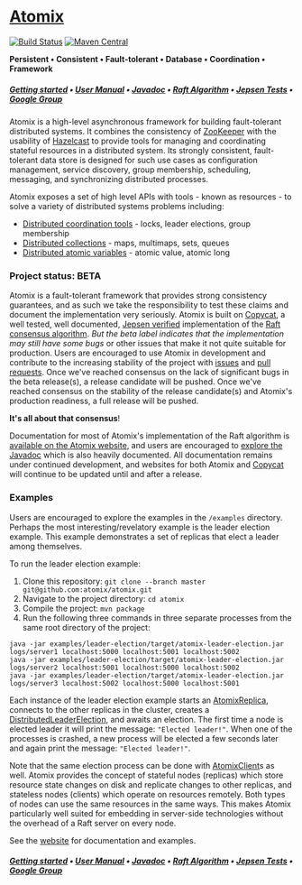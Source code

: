 # [Atomix][Website]

[![Build Status](https://travis-ci.org/atomix/atomix.svg)](https://travis-ci.org/atomix/atomix)
[![Maven Central](https://maven-badges.herokuapp.com/maven-central/io.atomix/atomix/badge.svg)](https://maven-badges.herokuapp.com/maven-central/io.atomix/atomix) 

**Persistent • Consistent • Fault-tolerant • Database • Coordination • Framework**

##### [Getting started][Getting started] • [User Manual][User manual] • [Javadoc][Javadoc] • [Raft Algorithm][Copycat] • [Jepsen Tests](https://github.com/atomix/atomix-jepsen) • [Google Group][Google group]

Atomix is a high-level asynchronous framework for building fault-tolerant distributed systems. It combines the consistency of
[ZooKeeper](https://zookeeper.apache.org/) with the usability of [Hazelcast](http://hazelcast.org/) to provide tools for managing
and coordinating stateful resources in a distributed system. Its strongly consistent, fault-tolerant data store is designed for
such use cases as configuration management, service discovery, group membership, scheduling, messaging, and synchronizing distributed
processes.

Atomix exposes a set of high level APIs with tools - known as resources - to solve a variety of distributed systems problems
including:
* [Distributed coordination tools](http://atomix.io/atomix/user-manual/coordination/) - locks, leader elections, group membership
* [Distributed collections](http://atomix.io/atomix/user-manual/collections/) - maps, multimaps, sets, queues
* [Distributed atomic variables](http://atomix.io/atomix/user-manual/atomics/) - atomic value, atomic long

### Project status: BETA

Atomix is a fault-tolerant framework that provides strong consistency guarantees, and as such we take the responsibility
to test these claims and document the implementation very seriously. Atomix is built on [Copycat][Copycat], a well tested,
well documented, [Jepsen verified](https://github.com/atomix/atomix-jepsen) implementation of the
[Raft consensus algorithm](https://raft.github.io/). *But the beta label indicates that the implementation
may still have some bugs* or other issues that make it not quite suitable for production. Users are encouraged to
use Atomix in development and contribute to the increasing stability of the project with
[issues](https://github.com/atomix/copycat/issues) and [pull requests](https://github.com/atomix/copycat/pulls).
Once we've reached consensus on the lack of significant bugs in the beta release(s), a release candidate will be pushed.
Once we've reached consensus on the stability of the release candidate(s) and Atomix's production readiness, a full
release will be pushed.

**It's all about that consensus**!

Documentation for most of Atomix's implementation of the Raft algorithm is
[available on the Atomix website](http://atomix.github.io/copycat/user-manual/internals/), and users are encouraged
to [explore the Javadoc][Javadoc] which is also heavily documented. All documentation remains under continued
development, and websites for both Atomix and [Copycat][Copycat] will continue to be updated until and after a release.

### Examples

Users are encouraged to explore the examples in the `/examples` directory. Perhaps the most interesting/revelatory
example is the leader election example. This example demonstrates a set of replicas that elect a leader among themselves.

To run the leader election example:

1. Clone this repository: `git clone --branch master git@github.com:atomix/atomix.git`
1. Navigate to the project directory: `cd atomix`
1. Compile the project: `mvn package`
1. Run the following three commands in three separate processes from the same root directory of the project:

```
java -jar examples/leader-election/target/atomix-leader-election.jar logs/server1 localhost:5000 localhost:5001 localhost:5002
java -jar examples/leader-election/target/atomix-leader-election.jar logs/server2 localhost:5001 localhost:5000 localhost:5002
java -jar examples/leader-election/target/atomix-leader-election.jar logs/server3 localhost:5002 localhost:5000 localhost:5001
```

Each instance of the leader election example starts an [AtomixReplica](http://atomix.io/atomix/api/latest/io/atomix/AtomixReplica.html),
connects to the other replicas in the cluster, creates a [DistributedLeaderElection](http://atomix.io/atomix/api/latest/io/atomix/coordination/DistributedLeaderElection.html),
and awaits an election. The first time a node is elected leader it will print the message: `"Elected leader!"`. When one of
the processes is crashed, a new process will be elected a few seconds later and again print the message: `"Elected leader!"`.

Note that the same election process can be done with [AtomixClient](http://atomix.io/atomix/api/latest/io/atomix/AtomixClient.html)s as well. Atomix
provides the concept of stateful nodes (replicas) which store resource state changes on disk and replicate changes to other
replicas, and stateless nodes (clients) which operate on resources remotely. Both types of nodes can use the same resources
in the same ways. This makes Atomix particularly well suited for embedding in server-side technologies without the overhead
of a Raft server on every node.

See the [website][User manual] for documentation and examples.

##### [Getting started][Getting started] • [User Manual][User manual] • [Javadoc][Javadoc] • [Raft Algorithm][Copycat] • [Jepsen Tests](https://github.com/atomix/atomix-jepsen) • [Google Group][Google group]

[Website]: http://atomix.github.io/atomix/
[Getting started]: http://atomix.io/atomix/getting-started/
[User manual]: http://atomix.io/atomix/user-manual/
[Google group]: https://groups.google.com/forum/#!forum/copycat
[Javadoc]: http://atomix.io/atomix/api/latest/
[Raft]: https://raft.github.io/
[Copycat]: http://github.com/atomix/copycat
[Catalyst]: http://github.com/atomix/catalyst
